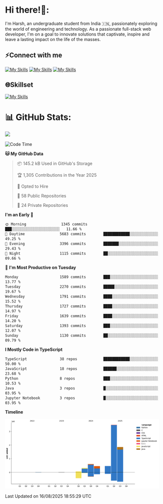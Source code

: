 
# Hi there!👋:
<p> I'm Harsh, an undergraduate student from India 🇮🇳, passionately exploring the world of engineering and technology. As a passionate full-stack web developer, I'm on a goal to innovate solutions that captivate, inspire and leave a lasting impact on the life of the masses. </p>

## ⚡Connect with me

[![My Skills](https://skillicons.dev/icons?i=gmail)](mailto:harshpandey.tech@gmail.com) [![My Skills](https://skillicons.dev/icons?i=linkedin)](https://linkedin.com/in/harsh3dev) [![My Skills](https://skillicons.dev/icons?i=twitter)](https://x.com/harshxai)

## 🌐Skillset
[![My Skills](https://skillicons.dev/icons?i=js,ts,react,nextjs,nodejs,tailwind,mongo,express,postgres,prisma,html,css,docker,aws,cpp,git,vscode,figma)](https://skillicons.dev)


# 📊 GitHub Stats:
![](https://komarev.com/ghpvc/?username=harsh3dev)

<!--START_SECTION:waka-->
![Code Time](http://img.shields.io/badge/Code%20Time-475%20hrs%2058%20mins-blue)

**🐱 My GitHub Data** 

> 📦 145.2 kB Used in GitHub's Storage 
 > 
> 🏆 1,305 Contributions in the Year 2025
 > 
> 💼 Opted to Hire
 > 
> 📜 58 Public Repositories 
 > 
> 🔑 24 Private Repositories 
 > 
**I'm an Early 🐤** 

```text
🌞 Morning                1345 commits        ███░░░░░░░░░░░░░░░░░░░░░░   11.66 % 
🌆 Daytime                5683 commits        ████████████░░░░░░░░░░░░░   49.25 % 
🌃 Evening                3396 commits        ███████░░░░░░░░░░░░░░░░░░   29.43 % 
🌙 Night                  1115 commits        ██░░░░░░░░░░░░░░░░░░░░░░░   09.66 % 
```
📅 **I'm Most Productive on Tuesday** 

```text
Monday                   1589 commits        ███░░░░░░░░░░░░░░░░░░░░░░   13.77 % 
Tuesday                  2270 commits        █████░░░░░░░░░░░░░░░░░░░░   19.67 % 
Wednesday                1791 commits        ████░░░░░░░░░░░░░░░░░░░░░   15.52 % 
Thursday                 1727 commits        ████░░░░░░░░░░░░░░░░░░░░░   14.97 % 
Friday                   1639 commits        ████░░░░░░░░░░░░░░░░░░░░░   14.20 % 
Saturday                 1393 commits        ███░░░░░░░░░░░░░░░░░░░░░░   12.07 % 
Sunday                   1130 commits        ██░░░░░░░░░░░░░░░░░░░░░░░   09.79 % 
```


**I Mostly Code in TypeScript** 

```text
TypeScript               38 repos            ████████████░░░░░░░░░░░░░   50.00 % 
JavaScript               18 repos            ██████░░░░░░░░░░░░░░░░░░░   23.68 % 
Python                   8 repos             ███░░░░░░░░░░░░░░░░░░░░░░   10.53 % 
Java                     3 repos             █░░░░░░░░░░░░░░░░░░░░░░░░   03.95 % 
Jupyter Notebook         3 repos             █░░░░░░░░░░░░░░░░░░░░░░░░   03.95 % 
```



**Timeline**

![Lines of Code chart](https://raw.githubusercontent.com/harsh3dev/harsh3dev/main/assets/bar_graph.png)


 Last Updated on 16/08/2025 18:55:29 UTC
<!--END_SECTION:waka-->

